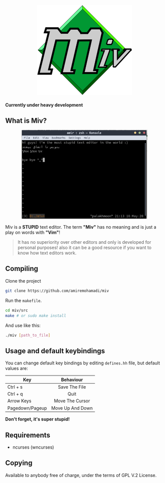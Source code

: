 <p align="center"><img src="imgs/Miv-Logo.png" width="300"></p>

#### Currently under heavy development

## What is Miv?
<p align="center"><img src="imgs/screen-shot.png" width="400"></p>

Miv is a **STUPID** text editor. The term **"Miv"** has no meaning and is just a play on words with **"Vim"**! 

> It has no superiority over other editors and only is developed for personal purposes! also it can be a good resource if you want to know how text editors work.

## Compiling
Clone the project
```sh
git clone https://github.com/amiremohamadi/miv
```

Run the `makefile`.
```sh
cd miv/src
make # or sudo make install
```

And use like this:
```sh
./miv [path_to_file]
```

## Usage and default keybindings
You can change default key bindings by editing `defines.hh` file, but default values are:

| Key           | Behaviour     |
| ------------- |:-------------:|
| Ctrl + s      | Save The File |
| Ctrl + q      | Quit          |
| Arrow Keys    | Move The Cursor|
| Pagedown/Pageup      | Move Up And Down|

**Don't forget, it's super stupid!**


## Requirements
- ncurses (wncurses)

## Copying
Available to anybody free of charge, under the terms of GPL V.2 License.
